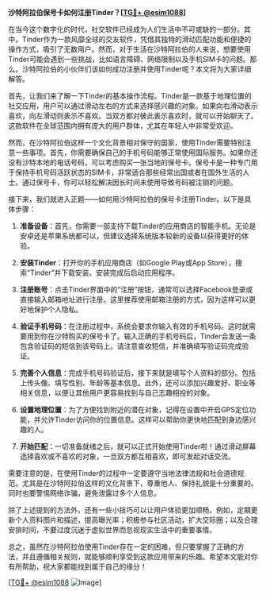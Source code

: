 **沙特阿拉伯保号卡如何注册Tinder？[[TG💪+ @esim1088](https://t.me/s/esim1088)]**

在当今这个数字化的时代，社交软件已经成为人们生活中不可或缺的一部分。其中，Tinder作为一款风靡全球的交友软件，凭借其独特的滑动匹配功能和便捷的操作方式，吸引了无数用户。然而，对于生活在沙特阿拉伯的人来说，想要使用Tinder可能会遇到一些挑战，比如语言障碍、网络限制以及手机SIM卡的问题。那么，沙特阿拉伯的小伙伴们该如何成功注册并使用Tinder呢？本文将为大家详细解答。

首先，让我们来了解一下Tinder的基本操作流程。Tinder是一款基于地理位置的社交应用，用户可以通过滑动左右的方式来选择感兴趣的对象。如果向右滑动表示喜欢，向左滑动则表示不喜欢。当双方都对彼此表示喜欢时，就可以开始聊天了。这款软件在全球范围内拥有庞大的用户群体，尤其在年轻人中非常受欢迎。

然而，在沙特阿拉伯这样一个文化背景相对保守的国家，使用Tinder需要特别注意一些事项。首先，你需要确保自己的手机号码能够正常使用国际服务。如果你还没有沙特本地的电话号码，可以考虑购买一张当地的保号卡。保号卡是一种专门用于保持手机号码活跃状态的SIM卡，非常适合那些经常出国或者在国外生活的人士。通过保号卡，你可以轻松解决因长时间未使用导致号码被注销的问题。

接下来，我们就进入正题——如何用沙特阿拉伯的保号卡注册Tinder。以下是具体步骤：

1. **准备设备**：首先，你需要一部支持下载Tinder的应用商店的智能手机。无论是安卓还是苹果系统都可以，但建议选择系统版本较新的设备以获得更好的体验。

2. **安装Tinder**：打开你的手机应用商店（如Google Play或App Store），搜索“Tinder”并下载安装。安装完成后启动应用程序。

3. **注册账号**：点击Tinder界面中的“注册”按钮，通常可以选择Facebook登录或直接输入邮箱地址进行注册。这里推荐使用邮箱注册的方式，因为这样可以更好地保护个人隐私。

4. **验证手机号码**：在注册过程中，系统会要求你输入有效的手机号码。这时就需要用到你在沙特购买的保号卡了。输入正确的手机号码后，Tinder会发送一条包含验证码的短信到该号码上。请注意查收短信，并准确填写验证码完成验证。

5. **完善个人信息**：完成手机号码验证后，接下来就是填写个人资料的部分。包括上传头像、填写性别、年龄等基本信息。此外，还可以添加兴趣爱好、职业等相关信息，以便让其他用户更容易找到与自己志趣相投的对象。

6. **设置地理位置**：为了方便找到附近的潜在对象，记得在设置中开启GPS定位功能，并允许Tinder访问你的位置信息。这样可以帮助你更快地匹配到身边感兴趣的人。

7. **开始匹配**：一切准备就绪之后，就可以正式开始使用Tinder啦！通过滑动屏幕选择喜欢或不喜欢的对象，一旦双方都互相喜欢，即可发起对话交流。

需要注意的是，在使用Tinder的过程中一定要遵守当地法律法规和社会道德规范。尤其是在沙特阿拉伯这样的文化背景下，尊重他人、保持礼貌是十分重要的。同时也要警惕网络诈骗，避免泄露过多个人信息。

除了上述提到的方法外，还有一些小技巧可以让用户体验更加顺畅。例如，定期更新个人资料图片和描述，提高曝光率；积极参与社区活动，扩大交际圈；以及合理安排时间，不要过度沉迷于虚拟世界而忽视现实生活中的重要事情。

总之，虽然在沙特阿拉伯使用Tinder存在一定的困难，但只要掌握了正确的方法，并且遵循相关规则，就能够顺利享受到这款应用带来的乐趣。希望本文能对你有所帮助，祝大家都能找到属于自己的缘分！

[[TG💪+ @esim1088](https://t.me/s/esim1088) ![Image](https://i.postimg.cc/4NQfJmqS/Snipaste-2025-05-13-00-14-12.png)]